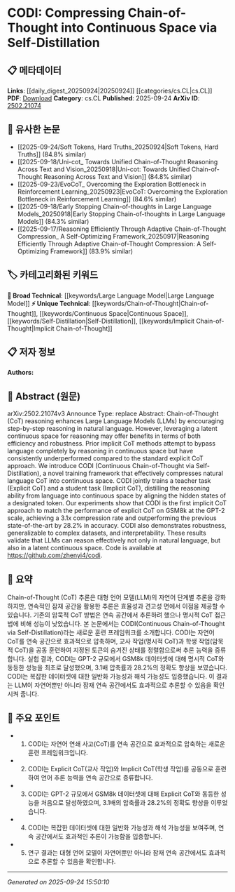 <!-- KEYWORD_LINKING_METADATA:
{
  "processed_timestamp": "2025-09-24T15:50:10.745562",
  "vocabulary_version": "1.0",
  "selected_keywords": [
    "Chain-of-Thought",
    "Large Language Model",
    "Continuous Space",
    "Self-Distillation",
    "Implicit Chain-of-Thought"
  ],
  "rejected_keywords": [],
  "similarity_scores": {
    "Chain-of-Thought": 0.82,
    "Large Language Model": 0.88,
    "Continuous Space": 0.78,
    "Self-Distillation": 0.8,
    "Implicit Chain-of-Thought": 0.79
  },
  "extraction_method": "AI_prompt_based",
  "budget_applied": true,
  "candidates_json": {
    "candidates": [
      {
        "surface": "Chain-of-Thought",
        "canonical": "Chain-of-Thought",
        "aliases": [
          "CoT"
        ],
        "category": "unique_technical",
        "rationale": "Chain-of-Thought is a unique reasoning framework that enhances LLMs by encouraging step-by-step reasoning, crucial for understanding the paper's contribution.",
        "novelty_score": 0.75,
        "connectivity_score": 0.65,
        "specificity_score": 0.85,
        "link_intent_score": 0.82
      },
      {
        "surface": "Large Language Models",
        "canonical": "Large Language Model",
        "aliases": [
          "LLMs"
        ],
        "category": "broad_technical",
        "rationale": "Large Language Models are central to the paper's discussion, providing a basis for the proposed reasoning framework.",
        "novelty_score": 0.45,
        "connectivity_score": 0.9,
        "specificity_score": 0.7,
        "link_intent_score": 0.88
      },
      {
        "surface": "Continuous Space",
        "canonical": "Continuous Space",
        "aliases": [],
        "category": "unique_technical",
        "rationale": "Continuous Space is a novel concept in the paper, representing the latent space where reasoning is compressed.",
        "novelty_score": 0.7,
        "connectivity_score": 0.6,
        "specificity_score": 0.8,
        "link_intent_score": 0.78
      },
      {
        "surface": "Self-Distillation",
        "canonical": "Self-Distillation",
        "aliases": [],
        "category": "unique_technical",
        "rationale": "Self-Distillation is a key mechanism in the paper for transferring reasoning ability from explicit to implicit CoT.",
        "novelty_score": 0.68,
        "connectivity_score": 0.72,
        "specificity_score": 0.76,
        "link_intent_score": 0.8
      },
      {
        "surface": "Implicit CoT",
        "canonical": "Implicit Chain-of-Thought",
        "aliases": [
          "Implicit CoT"
        ],
        "category": "unique_technical",
        "rationale": "Implicit CoT is a variant of the Chain-of-Thought reasoning that operates in continuous space, central to the paper's innovation.",
        "novelty_score": 0.72,
        "connectivity_score": 0.68,
        "specificity_score": 0.82,
        "link_intent_score": 0.79
      }
    ],
    "ban_list_suggestions": [
      "method",
      "performance",
      "experiment"
    ]
  },
  "decisions": [
    {
      "candidate_surface": "Chain-of-Thought",
      "resolved_canonical": "Chain-of-Thought",
      "decision": "linked",
      "scores": {
        "novelty": 0.75,
        "connectivity": 0.65,
        "specificity": 0.85,
        "link_intent": 0.82
      }
    },
    {
      "candidate_surface": "Large Language Models",
      "resolved_canonical": "Large Language Model",
      "decision": "linked",
      "scores": {
        "novelty": 0.45,
        "connectivity": 0.9,
        "specificity": 0.7,
        "link_intent": 0.88
      }
    },
    {
      "candidate_surface": "Continuous Space",
      "resolved_canonical": "Continuous Space",
      "decision": "linked",
      "scores": {
        "novelty": 0.7,
        "connectivity": 0.6,
        "specificity": 0.8,
        "link_intent": 0.78
      }
    },
    {
      "candidate_surface": "Self-Distillation",
      "resolved_canonical": "Self-Distillation",
      "decision": "linked",
      "scores": {
        "novelty": 0.68,
        "connectivity": 0.72,
        "specificity": 0.76,
        "link_intent": 0.8
      }
    },
    {
      "candidate_surface": "Implicit CoT",
      "resolved_canonical": "Implicit Chain-of-Thought",
      "decision": "linked",
      "scores": {
        "novelty": 0.72,
        "connectivity": 0.68,
        "specificity": 0.82,
        "link_intent": 0.79
      }
    }
  ]
}
-->

# CODI: Compressing Chain-of-Thought into Continuous Space via Self-Distillation

## 📋 메타데이터

**Links**: [[daily_digest_20250924|20250924]] [[categories/cs.CL|cs.CL]]
**PDF**: [Download](https://arxiv.org/pdf/2502.21074.pdf)
**Category**: cs.CL
**Published**: 2025-09-24
**ArXiv ID**: [2502.21074](https://arxiv.org/abs/2502.21074)

## 🔗 유사한 논문
- [[2025-09-24/Soft Tokens, Hard Truths_20250924|Soft Tokens, Hard Truths]] (84.8% similar)
- [[2025-09-18/Uni-cot_ Towards Unified Chain-of-Thought Reasoning Across Text and Vision_20250918|Uni-cot: Towards Unified Chain-of-Thought Reasoning Across Text and Vision]] (84.8% similar)
- [[2025-09-23/EvoCoT_ Overcoming the Exploration Bottleneck in Reinforcement Learning_20250923|EvoCoT: Overcoming the Exploration Bottleneck in Reinforcement Learning]] (84.6% similar)
- [[2025-09-18/Early Stopping Chain-of-thoughts in Large Language Models_20250918|Early Stopping Chain-of-thoughts in Large Language Models]] (84.3% similar)
- [[2025-09-17/Reasoning Efficiently Through Adaptive Chain-of-Thought Compression_ A Self-Optimizing Framework_20250917|Reasoning Efficiently Through Adaptive Chain-of-Thought Compression: A Self-Optimizing Framework]] (83.9% similar)

## 🏷️ 카테고리화된 키워드
**🧠 Broad Technical**: [[keywords/Large Language Model|Large Language Model]]
**⚡ Unique Technical**: [[keywords/Chain-of-Thought|Chain-of-Thought]], [[keywords/Continuous Space|Continuous Space]], [[keywords/Self-Distillation|Self-Distillation]], [[keywords/Implicit Chain-of-Thought|Implicit Chain-of-Thought]]

## 📋 저자 정보

**Authors:** 

## 📄 Abstract (원문)

arXiv:2502.21074v3 Announce Type: replace 
Abstract: Chain-of-Thought (CoT) reasoning enhances Large Language Models (LLMs) by encouraging step-by-step reasoning in natural language. However, leveraging a latent continuous space for reasoning may offer benefits in terms of both efficiency and robustness. Prior implicit CoT methods attempt to bypass language completely by reasoning in continuous space but have consistently underperformed compared to the standard explicit CoT approach. We introduce CODI (Continuous Chain-of-Thought via Self-Distillation), a novel training framework that effectively compresses natural language CoT into continuous space. CODI jointly trains a teacher task (Explicit CoT) and a student task (Implicit CoT), distilling the reasoning ability from language into continuous space by aligning the hidden states of a designated token. Our experiments show that CODI is the first implicit CoT approach to match the performance of explicit CoT on GSM8k at the GPT-2 scale, achieving a 3.1x compression rate and outperforming the previous state-of-the-art by 28.2% in accuracy. CODI also demonstrates robustness, generalizable to complex datasets, and interpretability. These results validate that LLMs can reason effectively not only in natural language, but also in a latent continuous space. Code is available at https://github.com/zhenyi4/codi.

## 📝 요약

Chain-of-Thought (CoT) 추론은 대형 언어 모델(LLM)의 자연어 단계별 추론을 강화하지만, 연속적인 잠재 공간을 활용한 추론은 효율성과 견고성 면에서 이점을 제공할 수 있습니다. 기존의 암묵적 CoT 방법은 연속 공간에서 추론하려 했으나 명시적 CoT 접근법에 비해 성능이 낮았습니다. 본 논문에서는 CODI(Continuous Chain-of-Thought via Self-Distillation)라는 새로운 훈련 프레임워크를 소개합니다. CODI는 자연어 CoT를 연속 공간으로 효과적으로 압축하며, 교사 작업(명시적 CoT)과 학생 작업(암묵적 CoT)을 공동 훈련하여 지정된 토큰의 숨겨진 상태를 정렬함으로써 추론 능력을 증류합니다. 실험 결과, CODI는 GPT-2 규모에서 GSM8k 데이터셋에 대해 명시적 CoT와 동등한 성능을 최초로 달성했으며, 3.1배 압축률과 28.2%의 정확도 향상을 보였습니다. CODI는 복잡한 데이터셋에 대한 일반화 가능성과 해석 가능성도 입증했습니다. 이 결과는 LLM이 자연어뿐만 아니라 잠재 연속 공간에서도 효과적으로 추론할 수 있음을 확인시켜 줍니다.

## 🎯 주요 포인트

- 1. CODI는 자연어 연쇄 사고(CoT)를 연속 공간으로 효과적으로 압축하는 새로운 훈련 프레임워크입니다.
- 2. CODI는 Explicit CoT(교사 작업)와 Implicit CoT(학생 작업)를 공동으로 훈련하여 언어 추론 능력을 연속 공간으로 증류합니다.
- 3. CODI는 GPT-2 규모에서 GSM8k 데이터셋에 대해 Explicit CoT와 동등한 성능을 처음으로 달성하였으며, 3.1배의 압축률과 28.2%의 정확도 향상을 이루었습니다.
- 4. CODI는 복잡한 데이터셋에 대한 일반화 가능성과 해석 가능성을 보여주며, 연속 공간에서도 효과적인 추론이 가능함을 입증합니다.
- 5. 연구 결과는 대형 언어 모델이 자연어뿐만 아니라 잠재 연속 공간에서도 효과적으로 추론할 수 있음을 확인합니다.


---

*Generated on 2025-09-24 15:50:10*